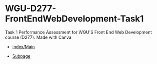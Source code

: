 # WGU-D277-FrontEndWebDevelopment-Task1
Task 1 Performance Assessment for WGU'S Front End Web Development course (D277). Made with Canva.

- [Index/Main](https://github.com/Yojxmbo/WGU-D277-FrontEndWebDevelopment-Task1/blob/main/index.html.png)

- [Subpage](https://github.com/Yojxmbo/WGU-D277-FrontEndWebDevelopment-Task1/blob/main/Houston.png)

